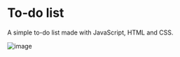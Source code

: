 # To-do list
A simple to-do list made with JavaScript, HTML and CSS.

![image](https://github.com/Goulartt12/to-do/assets/147453845/6fdec9ad-f2fe-4759-8e94-4be59e1f4d57)

